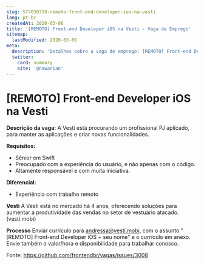 ```yaml
---
slug: 577030719-remoto-front-end-developer-ios-na-vesti
lang: pt-br
createdAt: 2020-03-06
title: '[REMOTO] Front-end Developer iOS na Vesti - Vaga de Emprego'
sitemap:
  lastModified: 2020-03-06
meta:
  description: 'Detalhes sobre a vaga de emprego: [REMOTO] Front-end Developer iOS na Vesti'
  twitter:
    card: summary
    site: '@nawarian'
---
```


# [REMOTO] Front-end Developer iOS na Vesti

**Descrição da vaga:**
A Vesti está procurando um profissional PJ aplicado, para manter as aplicações e criar novas funcionalidades.

**Requisitos:**
- Sênior em Swift
- Preocupado com a experiência do usuário, e não apenas com o código.
- Altamente responsável e com muita iniciativa.

**Diferencial:**
- Experiência com trabalho remoto 

**Vesti**
A Vesti está no mercado há 4 anos, oferecendo soluções para aumentar a produtividade das vendas no setor de vestuário atacado. (vesti.mobi)

**Processo**
Enviar currículo para andressa@vesti.mobi, com o assunto "[REMOTO] Front-end Developer iOS + seu nome" e o currículo em anexo. Envie também o valor/hora e disponibilidade para trabalhar conosco.



Fonte: https://github.com/frontendbr/vagas/issues/3008